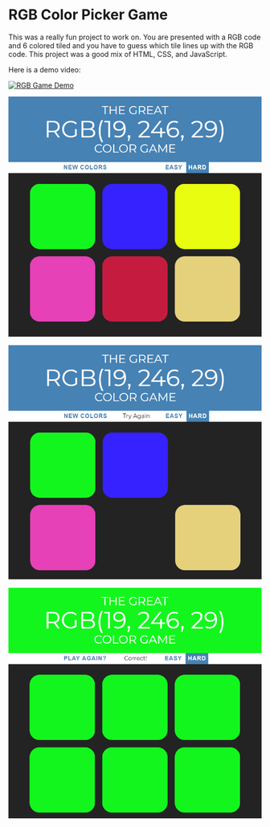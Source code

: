 # RGB Color Picker Game
This was a really fun project to work on. You are presented with a RGB code and 6 colored tiled and you have to guess which tile lines up with the RGB code. This project was a good mix of HTML, CSS, and JavaScript.

Here is a demo video:

[![RGB Game Demo](https://img.youtube.com/vi/zoWHOtTAxw0/hqdefault.jpg)](https://www.youtube.com/watch?v=zoWHOtTAxw0)

![](https://github.com/JasonHassold/WebDevBootcamp/blob/master/RGBGame/Screenshots/first.PNG)

![](https://github.com/JasonHassold/WebDevBootcamp/blob/master/RGBGame/Screenshots/second.PNG)

![](https://github.com/JasonHassold/WebDevBootcamp/blob/master/RGBGame/Screenshots/third.PNG)
